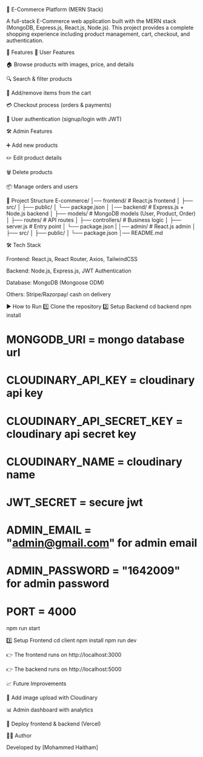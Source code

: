 🛒 E-Commerce Platform (MERN Stack)

A full-stack E-Commerce web application built with the MERN stack (MongoDB, Express.js, React.js, Node.js).
This project provides a complete shopping experience including product management, cart, checkout, and authentication.

🚀 Features
👥 User Features

🏠 Browse products with images, price, and details

🔍 Search & filter products

🛒 Add/remove items from the cart

💳 Checkout process (orders & payments)

👤 User authentication (signup/login with JWT)

🛠️ Admin Features

➕ Add new products

✏️ Edit product details

🗑️ Delete products

📦 Manage orders and users

📂 Project Structure
E-commerce/
│── frontend/           # React.js frontend
│   ├── src/
│   ├── public/
│   └── package.json
│
│── backend/           # Express.js + Node.js backend
│   ├── models/       # MongoDB models (User, Product, Order)
│   ├── routes/       # API routes
│   ├── controllers/  # Business logic
│   ├── server.js     # Entry point
│   └── package.json
|
│── admin/           # React.js admin
│   ├── src/
│   ├── public/
│   └── package.json
│── README.md

🛠️ Tech Stack

Frontend: React.js, React Router, Axios, TailwindCSS

Backend: Node.js, Express.js, JWT Authentication

Database: MongoDB (Mongoose ODM)

Others: Stripe/Razorpay/ cash on delivery

▶️ How to Run
1️⃣ Clone the repository
2️⃣ Setup Backend
cd backend
npm install

# MONGODB_URI = mongo database url
# CLOUDINARY_API_KEY = cloudinary api key
# CLOUDINARY_API_SECRET_KEY = cloudinary api secret key
# CLOUDINARY_NAME = cloudinary name
# JWT_SECRET = secure jwt
# ADMIN_EMAIL = "admin@gmail.com" for admin email
# ADMIN_PASSWORD = "1642009" for admin password
# PORT = 4000

npm run start

3️⃣ Setup Frontend
cd client
npm install
npm run dev


👉 The frontend runs on http://localhost:3000

👉 The backend runs on http://localhost:5000

📈 Future Improvements

📸 Add image upload with Cloudinary

📊 Admin dashboard with analytics

🚀 Deploy frontend & backend (Vercel)

👨‍💻 Author

Developed by [Mohammed Haitham]